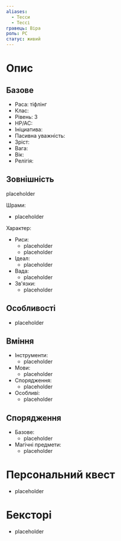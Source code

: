 ```yaml
---
aliases:
  - Тесси
  - Тессі
гравець: Віра
роль: PC
статус: живий
---
```


# Опис

## Базове

- Раса: тіфлінг
- Клас: 
- Рівень: 3
- HP/AC: 
- Ініциатива:
- Пасивна уважність: 
- Зріст: 
- Вага: 
- Вік: 
- Релігія: 

## Зовнішність

placeholder

Шрами:
- placeholder

Характер:
- Риси:
	- placeholder
	- placeholder
- Ідеал:
	- placeholder
- Вада:
	- placeholder
- Зв'язки:
	- placeholder

## Особливості

- placeholder
## Вміння

- Інструменти:
	- placeholder
- Мови:
	- placeholder
- Спорядження:
	- placeholder
- Особливі:
	- placeholder

## Спорядження

- Базове:
	- placeholder
- Магічні предмети:
	- placeholder

# Персональний квест

- placeholder
# Бексторі

- placeholder
